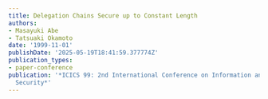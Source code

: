 ```yaml
---
title: Delegation Chains Secure up to Constant Length
authors:
- Masayuki Abe
- Tatsuaki Okamoto
date: '1999-11-01'
publishDate: '2025-05-19T18:41:59.377774Z'
publication_types:
- paper-conference
publication: '*ICICS 99: 2nd International Conference on Information and Communication
  Security*'
---
```

